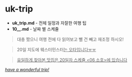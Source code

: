 uk-trip
=======
+ **uk_trip.md** \- 전체 일정과 자잘한 여행 팁
+ **10__.md** \- 날짜 별 스케쥴

>대충 짰으니 여행 전에 다 읽어보고 뺄 건 빼고 재조정 하시오!

>20일 지도에 </u>웨스터민스터<u>는 오타입니다ㅠㅠ
  
>유일하게 찾아본 맛집은 20일자 스케쥴 <06 소호>에 있습니다

*have a wonderful trip!*
